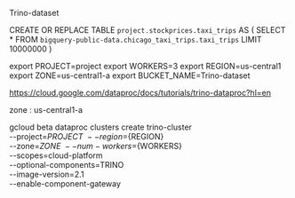 Trino-dataset


CREATE OR REPLACE TABLE `project.stockprices.taxi_trips` AS 
(
  SELECT * FROM `bigquery-public-data.chicago_taxi_trips.taxi_trips` LIMIT 10000000
)

export PROJECT=project
export WORKERS=3
export REGION=us-central1
export ZONE=us-central1-a
export BUCKET_NAME=Trino-dataset


https://cloud.google.com/dataproc/docs/tutorials/trino-dataproc?hl=en

zone : us-central1-a

gcloud beta dataproc clusters create trino-cluster \
    --project=${PROJECT} \
    --region=${REGION} \
    --zone=${ZONE} \
    --num-workers=${WORKERS} \
    --scopes=cloud-platform \
    --optional-components=TRINO \
    --image-version=2.1  \
    --enable-component-gateway